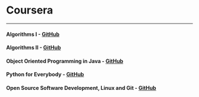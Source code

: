 # Coursera

---

#### Algorithms I - [GitHub](https://github.com/10adnan75/Coursera/tree/main/Algorithms-Part%20I)

#### Algorithms II - [GitHub](https://github.com/10adnan75/Coursera/tree/main/Algorithms-Part%20II)

#### Object Oriented Programming in Java - [GitHub](https://github.com/10adnan75/Coursera/tree/main/Object%20Oriented%20Programming%20in%20Java%20Specialization)

#### Python for Everybody - [GitHub](https://github.com/10adnan75/Coursera/tree/main/Python%20for%20Everybody%20Specialization)

#### Open Source Software Development, Linux and Git - [GitHub](https://github.com/10adnan75/Coursera/tree/main/Open%20Source%20Software%20Development%2C%20Linux%20and%20Git%20Specialization)


